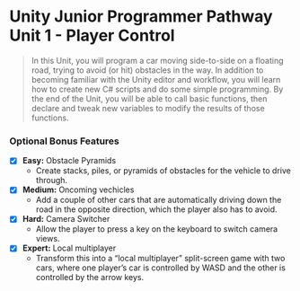 # Unity Junior Programmer Pathway Unit 1 - Player Control

> In this Unit, you will program a car moving side-to-side on a floating road, trying to avoid (or hit) obstacles in the way. In addition to becoming familiar with the Unity editor and workflow, you will learn how to create new C# scripts and do some simple programming. By the end of the Unit, you will be able to call basic functions, then declare and tweak new variables to modify the results of those functions.

### Optional Bonus Features
- [x] **Easy:** Obstacle Pyramids
    - Create stacks, piles, or pyramids of obstacles for the vehicle to drive through.
- [x] **Medium:** Oncoming vechicles
    - Add a couple of other cars that are automatically driving down the road in the opposite direction, which the player also has to avoid.
- [x] **Hard:** Camera Switcher
    - Allow the player to press a key on the keyboard to switch camera views.
- [x] **Expert:** Local multiplayer
    - Transform this into a “local multiplayer” split-screen game with two cars, where one player’s car is controlled by WASD and the other is controlled by the arrow keys.
